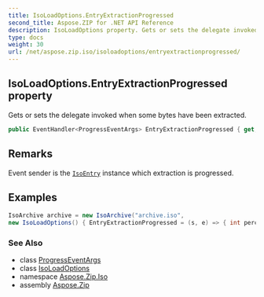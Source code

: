 ```yaml
---
title: IsoLoadOptions.EntryExtractionProgressed
second_title: Aspose.ZIP for .NET API Reference
description: IsoLoadOptions property. Gets or sets the delegate invoked when some bytes have been extracted
type: docs
weight: 30
url: /net/aspose.zip.iso/isoloadoptions/entryextractionprogressed/
---
```

## IsoLoadOptions.EntryExtractionProgressed property

Gets or sets the delegate invoked when some bytes have been extracted.

```csharp
public EventHandler<ProgressEventArgs> EntryExtractionProgressed { get; set; }
```

## Remarks

Event sender is the [`IsoEntry`](../../isoentry/) instance which extraction is progressed.

## Examples

```csharp
IsoArchive archive = new IsoArchive("archive.iso", 
new IsoLoadOptions() { EntryExtractionProgressed = (s, e) => { int percent = (int)((100 * e.ProceededBytes) / length); } })                 
```

### See Also

* class [ProgressEventArgs](../../../aspose.zip/progresseventargs/)
* class [IsoLoadOptions](../)
* namespace [Aspose.Zip.Iso](../../isoloadoptions/)
* assembly [Aspose.Zip](../../../)


